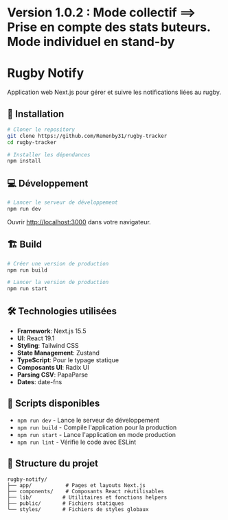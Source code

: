 # Version 1.0.2 : Mode collectif ==> Prise en compte des stats buteurs. Mode individuel en stand-by
# Rugby Notify

Application web Next.js pour gérer et suivre les notifications liées au rugby.

## 🚀 Installation

```bash
# Cloner le repository
git clone https://github.com/Remenby31/rugby-tracker
cd rugby-tracker

# Installer les dépendances
npm install
```

## 💻 Développement

```bash
# Lancer le serveur de développement
npm run dev
```

Ouvrir [http://localhost:3000](http://localhost:3000) dans votre navigateur.

## 🏗️ Build

```bash
# Créer une version de production
npm run build

# Lancer la version de production
npm run start
```

## 🛠️ Technologies utilisées

- **Framework**: Next.js 15.5
- **UI**: React 19.1
- **Styling**: Tailwind CSS
- **State Management**: Zustand
- **TypeScript**: Pour le typage statique
- **Composants UI**: Radix UI
- **Parsing CSV**: PapaParse
- **Dates**: date-fns

## 📝 Scripts disponibles

- `npm run dev` - Lance le serveur de développement
- `npm run build` - Compile l'application pour la production
- `npm run start` - Lance l'application en mode production
- `npm run lint` - Vérifie le code avec ESLint

## 📁 Structure du projet

```
rugby-notify/
├── app/           # Pages et layouts Next.js
├── components/    # Composants React réutilisables
├── lib/          # Utilitaires et fonctions helpers
├── public/       # Fichiers statiques
└── styles/       # Fichiers de styles globaux
```